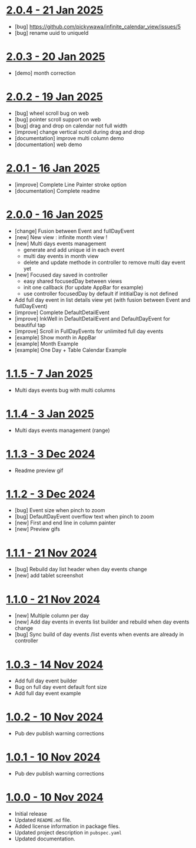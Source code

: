 # [2.0.4 - 21 Jan 2025](https://github.com/pickywawa/infinite_calendar_view/tree/2.0.4)

- [bug] https://github.com/pickywawa/infinite_calendar_view/issues/5
- [bug] rename uuid to uniqueId

# [2.0.3 - 20 Jan 2025](https://github.com/pickywawa/infinite_calendar_view/tree/2.0.3)

- [demo] month correction

# [2.0.2 - 19 Jan 2025](https://github.com/pickywawa/infinite_calendar_view/tree/2.0.2)

- [bug] wheel scroll bug on web
- [bug] pointer scroll support on web
- [bug] drag and drop on calendar not full width
- [improve] change vertical scroll during drag and drop
- [documentation] improve multi column demo
- [documentation] web demo

# [2.0.1 - 16 Jan 2025](https://github.com/pickywawa/infinite_calendar_view/tree/2.0.1)

- [improve] Complete Line Painter stroke option
- [documentation] Complete readme

# [2.0.0 - 16 Jan 2025](https://github.com/pickywawa/infinite_calendar_view/tree/2.0.0)

- [change] Fusion between Event and fullDayEvent
- [new] New view : infinite month view !
- [new] Multi days events management
    - generate and add unique id in each event
    - multi day events in month view
    - delete and update methode in controller to remove multi day event yet
- [new] Focused day saved in controller
    - easy shared focusedDay between views
    - init one callback (for update AppBar for example)
    - use controller focusedDay by default if intitialDay is not defined
- Add full day event in list details view yet (with fusion between Event and fullDayEvent)
- [improve] Complete DefaultDetailEvent
- [improve] InkWell in DefaultDetailEvent and DefaultDayEvent for beautiful tap
- [improve] Scroll in FullDayEvents for unlimited full day events
- [example] Show month in AppBar
- [example] Month Example
- [example] One Day + Table Calendar Example

# [1.1.5 - 7 Jan 2025](https://github.com/pickywawa/infinite_calendar_view/tree/1.1.5)

- Multi days events bug with multi columns

# [1.1.4 - 3 Jan 2025](https://github.com/pickywawa/infinite_calendar_view/tree/1.1.4)

- Multi days events management (range)

# [1.1.3 - 3 Dec 2024](https://github.com/pickywawa/infinite_calendar_view/tree/1.1.3)

- Readme preview gif

# [1.1.2 - 3 Dec 2024](https://github.com/pickywawa/infinite_calendar_view/tree/1.1.2)

- [bug] Event size when pinch to zoom
- [bug] DefaultDayEvent overflow text when pinch to zoom
- [new] First and end line in column painter
- [new] Preview gifs

# [1.1.1 - 21 Nov 2024](https://github.com/pickywawa/infinite_calendar_view/tree/1.1.1)

- [bug] Rebuild day list header when day events change
- [new] add tablet screenshot

# [1.1.0 - 21 Nov 2024](https://github.com/pickywawa/infinite_calendar_view/tree/1.1.0)

- [new] Multiple column per day
- [new] Add day events in events list builder and rebuild when day events change
- [bug] Sync build of day events /list events when events are already in controller

# [1.0.3 - 14 Nov 2024](https://github.com/pickywawa/infinite_calendar_view/tree/1.0.3)

- Add full day event builder
- Bug on full day event default font size
- Add full day event example

# [1.0.2 - 10 Nov 2024](https://github.com/pickywawa/infinite_calendar_view/tree/1.0.2)

- Pub dev publish warning corrections

# [1.0.1 - 10 Nov 2024](https://github.com/pickywawa/infinite_calendar_view/tree/1.0.1)

- Pub dev publish warning corrections

# [1.0.0 - 10 Nov 2024](https://github.com/pickywawa/infinite_calendar_view/tree/1.0.0)

- Initial release
- Updated `README.md` file.
- Added license information in package files.
- Updated project description in `pubspec.yaml`
- Updated documentation.